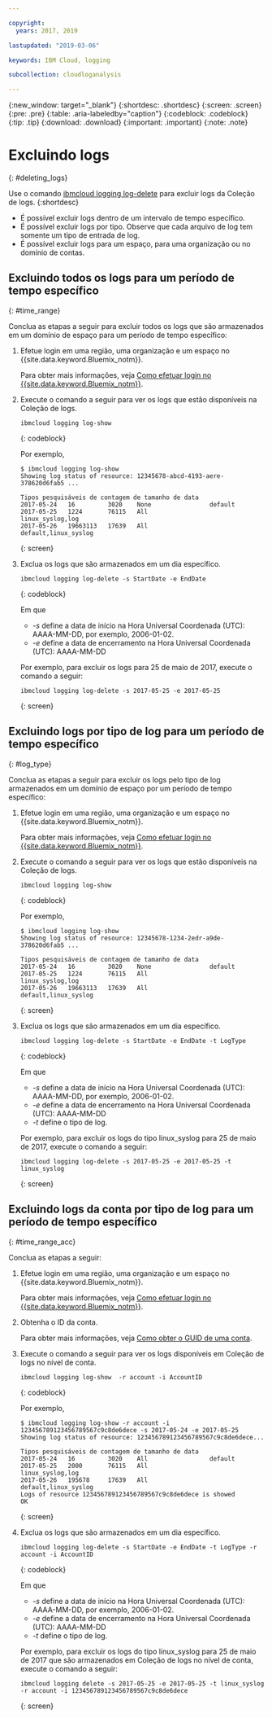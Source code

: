 ```yaml
---

copyright:
  years: 2017, 2019

lastupdated: "2019-03-06"

keywords: IBM Cloud, logging

subcollection: cloudloganalysis

---
```


{:new_window: target="_blank"}
{:shortdesc: .shortdesc}
{:screen: .screen}
{:pre: .pre}
{:table: .aria-labeledby="caption"}
{:codeblock: .codeblock}
{:tip: .tip}
{:download: .download}
{:important: .important}
{:note: .note}

# Excluindo logs
{: #deleting_logs}

Use o comando [ibmcloud logging log-delete](/docs/services/CloudLogAnalysis/reference?topic=cloudloganalysis-log_analysis_cli#delete) para excluir logs da Coleção de logs. 
{:shortdesc}

* É possível excluir logs dentro de um intervalo de tempo específico.
* É possível excluir logs por tipo. Observe que cada arquivo de log tem somente um tipo de entrada de log.
* É possível excluir logs para um espaço, para uma organização ou no domínio de contas.


## Excluindo todos os logs para um período de tempo específico
{: #time_range}

Conclua as etapas a seguir para excluir todos os logs que são armazenados em um domínio de espaço para um período de tempo específico:

1. Efetue login em uma região, uma organização e um espaço no {{site.data.keyword.Bluemix_notm}}. 

    Para obter mais informações, veja [Como efetuar login no {{site.data.keyword.Bluemix_notm}}](/docs/services/CloudLogAnalysis/qa?topic=cloudloganalysis-cli_qa#login).
    
2. Execute o comando a seguir para ver os logs que estão disponíveis na Coleção de logs.

    ```
    ibmcloud logging log-show
    ```
    {: codeblock}
    
    Por exemplo,
    
    ```
    $ ibmcloud logging log-show
    Showing log status of resource: 12345678-abcd-4193-aere-378620d6fab5 ...

    Tipos pesquisáveis de contagem de tamanho de data   
	2017-05-24   16         3020    None                default
	2017-05-25   1224       76115   All                 linux_syslog,log
    2017-05-26   19663113   17639   All                 default,linux_syslog  
    ```
    {: screen}
	
3. Exclua os logs que são armazenados em um dia específico.

    ```
	ibmcloud logging log-delete -s StartDate -e EndDate
	```
	{: codeblock}
	
	Em que
	
	* *-s* define a data de início na Hora Universal Coordenada (UTC): AAAA-MM-DD, por exemplo, 2006-01-02.
    * *-e* define a data de encerramento na Hora Universal Coordenada (UTC): AAAA-MM-DD
    	
	Por exemplo, para excluir os logs para 25 de maio de 2017, execute o comando a seguir:
	
	```
	ibmcloud logging log-delete -s 2017-05-25 -e 2017-05-25
	```
	{: screen}

	
## Excluindo logs por tipo de log para um período de tempo específico 
{: #log_type}

Conclua as etapas a seguir para excluir os logs pelo tipo de log armazenados em um domínio de espaço por um período de tempo específico:

1. Efetue login em uma região, uma organização e um espaço no {{site.data.keyword.Bluemix_notm}}. 

    Para obter mais informações, veja [Como efetuar login no {{site.data.keyword.Bluemix_notm}}](/docs/services/CloudLogAnalysis/qa?topic=cloudloganalysis-cli_qa#login).
    
2. Execute o comando a seguir para ver os logs que estão disponíveis na Coleção de logs.

    ```
    ibmcloud logging log-show
    ```
    {: codeblock}
    
    Por exemplo,
    
    ```
    $ ibmcloud logging log-show
    Showing log status of resource: 12345678-1234-2edr-a9de-378620d6fab5 ...

    Tipos pesquisáveis de contagem de tamanho de data   
	2017-05-24   16         3020    None                default
	2017-05-25   1224       76115   All                 linux_syslog,log
    2017-05-26   19663113   17639   All                 default,linux_syslog  
    ```
    {: screen}
	
3. Exclua os logs que são armazenados em um dia específico.

    ```
	ibmcloud logging log-delete -s StartDate -e EndDate -t LogType
	```
	{: codeblock}
	
	Em que
	
	* *-s* define a data de início na Hora Universal Coordenada (UTC): AAAA-MM-DD, por exemplo, 2006-01-02.
    * *-e* define a data de encerramento na Hora Universal Coordenada (UTC): AAAA-MM-DD
	* *-t* define o tipo de log.
    	
	Por exemplo, para excluir os logs do tipo linux_syslog para 25 de maio de 2017, execute o comando a seguir:
	
	```
	ibmcloud logging log-delete -s 2017-05-25 -e 2017-05-25 -t linux_syslog
	```
	{: screen}

		
	
## Excluindo logs da conta por tipo de log para um período de tempo específico 
{: #time_range_acc}

Conclua as etapas a seguir:

1. Efetue login em uma região, uma organização e um espaço no {{site.data.keyword.Bluemix_notm}}. 

    Para obter mais informações, veja [Como efetuar login no {{site.data.keyword.Bluemix_notm}}](/docs/services/CloudLogAnalysis/qa?topic=cloudloganalysis-cli_qa#login).
	
2. Obtenha o ID da conta.

    Para obter mais informações, veja [Como obter o GUID de uma conta](/docs/services/CloudLogAnalysis/qa?topic=cloudloganalysis-cli_qa#account_guid).
    
3. Execute o comando a seguir para ver os logs disponíveis em Coleção de logs no nível de conta.

    ```
    ibmcloud logging log-show  -r account -i AccountID
    ```
    {: codeblock}
    
    Por exemplo,
    
    ```
    $ ibmcloud logging log-show -r account -i 123456789123456789567c9c8de6dece -s 2017-05-24 -e 2017-05-25 	Showing log status of resource: 123456789123456789567c9c8de6dece...

    Tipos pesquisáveis de contagem de tamanho de data   
	2017-05-24   16         3020    All                 default
	2017-05-25   2000       76115   All                 linux_syslog,log
    2017-05-26   195678     17639   All                 default,linux_syslog    
    Logs of resource 123456789123456789567c9c8de6dece is showed
    OK
    ```
    {: screen}
	
4. Exclua os logs que são armazenados em um dia específico.

    ```
	ibmcloud logging log-delete -s StartDate -e EndDate -t LogType -r account -i AccountID
	```
	{: codeblock}
	
	Em que
	
	* *-s* define a data de início na Hora Universal Coordenada (UTC): AAAA-MM-DD, por exemplo, 2006-01-02.
    * *-e* define a data de encerramento na Hora Universal Coordenada (UTC): AAAA-MM-DD
	* *-t* define o tipo de log.
    	
	Por exemplo, para excluir os logs do tipo linux_syslog para 25 de maio de 2017 que são armazenados em Coleção de logs no nível de conta, execute o comando a seguir:
	
	```
	ibmcloud logging delete -s 2017-05-25 -e 2017-05-25 -t linux_syslog -r account -i 123456789123456789567c9c8de6dece
	```
	{: screen}
	












